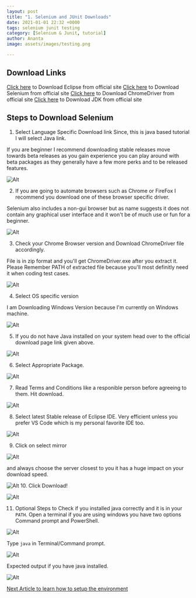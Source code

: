 ```yaml
---
layout: post
title: "1. Selenium and JUnit Downloads"
date: 2021-01-01 22:32 +0000
tags: selenium junit testing
category: [Selenium & Junit, tutorial]
author: Ananta
image: assets/images/testing.png

---
```


## Download Links

[Click here](https://www.eclipse.org/downloads/) to Download Eclipse from official site
[Click here](https://www.selenium.dev/downloads/) to Download Selenium from official site
[Click here](https://sites.google.com/chromium.org/driver/) to Download ChromeDriver from official site
[Click here](https://www.oracle.com/in/java/technologies/javase-downloads.html) to Download JDK from official site

## Steps to Download Selenium

1. Select Language Specific Download link Since, this is java based tutorial I will select Java link.

If you are beginner I recommend downloading stable releases move towards beta releases as you gain experience you can play around with beta packages as they generally have a few more perks and to be released features.

![Alt](/assets/images/selenium_and_junit_testing/img(1).png "Selenium Client & WebDriver Download Page")

2. If you are going to automate browsers such as Chrome or FireFox I recommend you download one of these browser specific driver.

Selenium also includes a non-gui browser but as name suggests it does not contain any graphical user interface and it won't be of much use or fun for a beginner.

![Alt](/assets/images/selenium_and_junit_testing/img(2).png "Browser Specific Driver")

3. Check your Chrome Browser version and Download ChromeDriver file accordingly.

File is in zip format and you'll get ChromeDriver.exe after you extract it. Please Remember PATH of extracted file because you'll most definitly need it when coding test cases.

![Alt](/assets/images/selenium_and_junit_testing/img(3).png "Chrome Driver Download Site")

4. Select OS specific version

I am Downloading Windows Version because I'm currently on Windows machine.

![Alt](/assets/images/selenium_and_junit_testing/img(4).png "FTP")

5. If you do not have Java installed on your system head over to the official download page link given above.

![Alt](/assets/images/selenium_and_junit_testing/img(5).png "JDK Download page")

6. Select Appropriate Package.

![Alt](/assets/images/selenium_and_junit_testing/img(6).png "Select OS")

7. Read Terms and Conditions like a responible person before agreeing to them. Hit download.

![Alt](/assets/images/selenium_and_junit_testing/img(7).png "Read and Agree to terms and conditions")

8. Select latest Stable release of Eclipse IDE. Very efficient unless you prefer VS Code which is my personal favorite IDE too.

![Alt](/assets/images/selenium_and_junit_testing/img(8).png "Eclipse Download Page")

9. Click on select mirror

![Alt](/assets/images/selenium_and_junit_testing/img(9).png "Select Mirror")

and always choose the server closest to you it has a huge impact on your download speed.

![Alt](/assets/images/selenium_and_junit_testing/img(10).png "Choose Closest to you")
10. Click Download!

![Alt](/assets/images/selenium_and_junit_testing/img(11).png "Click on Download")

11. Optional Steps to Check if you installed java correctly and it is in your `PATH`.
Open a terminal if you are using windows you have two options Command prompt and PowerShell.

![Alt](/assets/images/selenium_and_junit_testing/img(12).png "Open Terminal")

Type `java` in Terminal/Command prompt.

![Alt](/assets/images/selenium_and_junit_testing/img(13).png "Type java")

Expected output if you have java installed.

![Alt](/assets/images/selenium_and_junit_testing/img(14).png "Expected output")

[Next Article to learn how to setup the environment](https://gowoogle.com/selenium-and-junit-setup)
